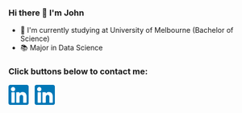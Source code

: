 ### Hi there 👋 I'm John
- 📕 I'm currently studying at University of Melbourne (Bachelor of Science)
- 📚 Major in Data Science
### Click buttons below to contact me:
[<img alt="alt_text" width="40px" src="image/linkin.png" />](https://www.linkedin.com/in/huan-zhang-741b1820a/) &nbsp;
[<img alt="alt_text" width="40px" src="image/linkin.png" />](https://www.linkedin.com/in/huan-zhang-741b1820a/) 


<!--
**zhh1212/zhh1212** is a ✨ _special_ ✨ repository becau
**zhh1212/zhh1212** is a ✨ _special_ ✨ repository because its `README.md` (this file) appears on your GitHub profile.

Here are some ideas to get you started:
- 📕 I'm studying at University of Melbourne (Bachelor of Science)
- 🌱 I’m currently major in Data Science
- 👯 I’m looking to collaborate on ...
- 🤔 I’m looking for help with ...
- 💬 Ask me about ...
- 📫 How to reach me: ...
- 😄 Pronouns: ...
- ⚡ Fun fact: ...
-->
